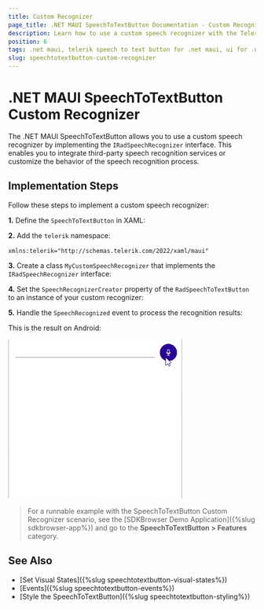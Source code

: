 ```yaml
---
title: Custom Recognizer
page_title: .NET MAUI SpeechToTextButton Documentation - Custom Recognizer
description: Learn how to use a custom speech recognizer with the Telerik SpeechToTextButton for .NET MAUI.
position: 6
tags: .net maui, telerik speech to text button for .net maui, ui for .net maui, custom recognizer, microsoft .net maui
slug: speechtotextbutton-custom-recognizer
---
```


# .NET MAUI SpeechToTextButton Custom Recognizer

The .NET MAUI SpeechToTextButton allows you to use a custom speech recognizer by implementing the `IRadSpeechRecognizer` interface. This enables you to integrate third-party speech recognition services or customize the behavior of the speech recognition process.

## Implementation Steps

Follow these steps to implement a custom speech recognizer:

**1.** Define the `SpeechToTextButton` in XAML:

<snippet id='speechtotext-custom-recognizer' />

**2.** Add the `telerik` namespace:

```XAML
xmlns:telerik="http://schemas.telerik.com/2022/xaml/maui"
```

**3.** Create a class `MyCustomSpeechRecognizer` that implements the `IRadSpeechRecognizer` interface:

<snippet id='speechtotext-mycustomrecognizer' />

**4.** Set the `SpeechRecognizerCreator` property of the `RadSpeechToTextButton` to an instance of your custom recognizer:

<snippet id='speechtotext-speech-recognizer-creator' />

**5.** Handle the `SpeechRecognized` event to process the recognition results:

<snippet id='speechtotext-events-speech-recognized' />

This is the result on Android:

![.NET MAUI SpeechToTextButton Custom Recognizer](images/speechtotextbutton-custom-recognizer.gif)

> For a runnable example with the SpeechToTextButton Custom Recognizer scenario, see the [SDKBrowser Demo Application]({%slug sdkbrowser-app%}) and go to the **SpeechToTextButton > Features** category.

## See Also

- [Set Visual States]({%slug speechtotextbutton-visual-states%})
- [Events]({%slug speechtotextbutton-events%})
- [Style the SpeechToTextButton]({%slug speechtotextbutton-styling%})